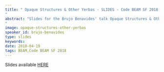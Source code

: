 ```yaml
---
title: " Opaque Structures & Other Yerbas - SLIDES - Code BEAM SF 2018
"
abstract: "Slides for the Brujo Benavides' talk Opaque Structures & Other Yerbas - Code BEAM SF 2018
"
image: opaque-structures-other-yerbas
speaker_id: brujo-benavides
type: slides
keywords: 
date: 2018-04-19
tags: BEAM,Code BEAM SF 2018
---
```

Slides available <a href="http://s3.amazonaws.com/erlang-conferences-production/media/files/000/000/882/original/Brujo_Benavides_-_Opaque_Structures___Other_Yerbas.pdf?1524156535" target="_blank">HERE</a>
